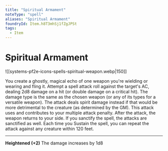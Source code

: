 ```yaml
---
title: "Spiritual Armament"
noteType: "spell"
aliases: "Spiritual Armament"
foundryId: Item.h8T3mhSj1fZgJPSt
tags:
  - Item
---
```


# Spiritual Armament
![[systems-pf2e-icons-spells-spiritual-weapon.webp|150]]

You create a ghostly, magical echo of one weapon you're wielding or wearing and fling it. Attempt a spell attack roll against the target's AC, dealing 2d8 damage on a hit (or double damage on a critical hit). The damage type is the same as the chosen weapon (or any of its types for a versatile weapon). The attack deals spirit damage instead if that would be more detrimental to the creature (as determined by the GM). This attack uses and contributes to your multiple attack penalty. After the attack, the weapon returns to your side. If you sanctify the spell, the attacks are sanctified as well. Each time you Sustain the spell, you can repeat the attack against any creature within 120 feet.

* * *

**Heightened (+2)** The damage increases by 1d8
